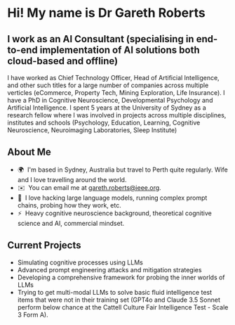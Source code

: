 Hi! My name is Dr Gareth Roberts
=========================================================================================================================================

I work as an AI Consultant (specialising in end-to-end implementation of AI solutions both cloud-based and offline)
-------------------------

I have worked as Chief Technology Officer, Head of Artificial Intelligence, and other such titles for a large number of companies across multiple verticles (eCommerce, Property Tech, Mining Exploration, Life Insurance).
I have a PhD in Cognitive Neuroscience, Developmental Psychology and Artificial Intelligence. I spent 5 years at the University of Sydney as a research fellow where I was involved in projects across multiple disciplines, institutes and schools (Psychology, Education, Learning, Cognitive Neuroscience, Neuroimaging Laboratories, Sleep Institute)

About Me
-------------------------
* 🌍  I'm based in Sydney, Australia but travel to Perth quite regularly. Wife and I love travelling around the world.
* ✉️  You can email me at [gareth.roberts@ieee.org](mailto:gareth.roberts@ieee.org).
* 🧠  I love hacking large language models, running complex prompt chains, probing how they work, etc.
* ⚡  Heavy cognitive neuroscience background, theoretical cognitive science and AI, commercial mindset.


Current Projects
-------------------------
- Simulating cognitive processes using LLMs
- Advanced prompt engineering attacks and mitigation strategies
- Developing a comprehensive framework for probing the inner worlds of LLMs
- Trying to get multi-modal LLMs to solve basic fluid intelligence test items that were not in their training set (GPT4o and Claude 3.5 Sonnet perform below chance at the Cattell Culture Fair Intelligence Test - Scale 3 Form A).
